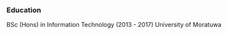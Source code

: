 ### Education
<common-text>BSc (Hons) in Information Technology (2013 - 2017)</common-text>
<common-text>University of Moratuwa</common-text>
